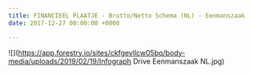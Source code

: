 ```yaml
---
title: FINANCIEEL PLAATJE - Brutto/Netto Schema (NL) - Eenmanszaak
date: 2017-12-27 00:00:00 +0000

---
```

![](https://app.forestry.io/sites/ckfgevllcw05bq/body-media/uploads/2019/02/19/Infograph Drive Eenmanszaak NL.jpg)